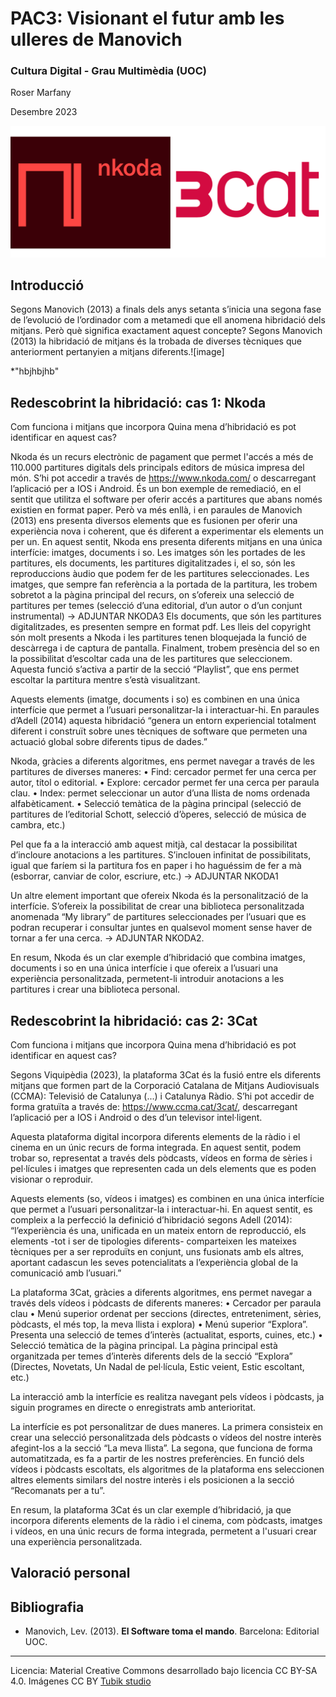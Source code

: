 # PAC3: Visionant el futur amb les ulleres de Manovich
### Cultura Digital - Grau Multimèdia (UOC)


Roser Marfany

Desembre 2023

![Logos Nkoda i 3Cat](img/logos.png) 



## Introducció


Segons Manovich (2013) a finals dels anys setanta s’inicia una segona fase de l’evolució de l’ordinador com a metamedi que ell anomena hibridació dels mitjans. Però què significa exactament aquest concepte? Segons Manovich (2013) la hibridació de mitjans és la trobada de diverses tècniques que anteriorment pertanyien a mitjans diferents.![image]

*"hbjhbjhb"


## Redescobrint la hibridació: cas 1: Nkoda

Com funciona i mitjans que incorpora
Quina mena d’hibridació es pot identificar en aquest cas?

Nkoda és un recurs electrònic de pagament que permet l'accés a més de 110.000 partitures digitals dels principals editors de música impresa del món. S’hi pot accedir a través de https://www.nkoda.com/ o descarregant l’aplicació per a IOS i Android.
És un bon exemple de remediació, en el sentit que utilitza el software per oferir accés a partitures que abans només existien en format paper. Però va més enllà, i en paraules de Manovich (2013) ens presenta diversos elements que es fusionen per oferir una experiència nova i coherent, que és diferent a experimentar els elements un per un. En aquest sentit, Nkoda ens presenta diferents mitjans en una única interfície: imatges, documents i so. Les imatges són les portades de les partitures, els documents, les partitures digitalitzades i, el so, són les reproduccions àudio que podem fer de les partitures seleccionades. 
Les imatges, que sempre fan referència a la portada de la partitura, les trobem sobretot a la pàgina principal del recurs, on s’ofereix una selecció de partitures per temes (selecció d’una editorial, d’un autor o d’un conjunt instrumental) -> ADJUNTAR NKODA3
Els documents, que són les partitures digitalitzades, es presenten sempre en format pdf. Les lleis del copyright són molt presents a Nkoda i les partitures tenen bloquejada la funció de descàrrega i de captura de pantalla.
Finalment, trobem presència del so en la possibilitat d’escoltar cada una de les partitures que seleccionem. Aquesta funció s’activa a partir de la secció “Playlist”, que ens permet escoltar la partitura mentre s’està visualitzant.

Aquests elements (imatge, documents i so) es combinen en una única interfície que permet a l’usuari personalitzar-la i interactuar-hi. En paraules d’Adell (2014) aquesta hibridació “genera un entorn experiencial totalment diferent i construït sobre unes tècniques de software que permeten una actuació global sobre diferents tipus de dades.”

Nkoda, gràcies a diferents algoritmes, ens permet navegar a través de les partitures de diverses maneres:
•	Find: cercador permet fer una cerca per autor, títol o editorial.
•	Explore: cercador permet fer una cerca per paraula clau.
•	Index: permet seleccionar un autor d’una llista de noms ordenada alfabèticament.
•	Selecció temàtica de la pàgina principal (selecció de partitures de l’editorial Schott, selecció d’òperes, selecció de música de cambra, etc.)

Pel que fa a la interacció amb aquest mitjà, cal destacar la possibilitat d’incloure anotacions a les partitures. S’inclouen infinitat de possibilitats, igual que faríem si la partitura fos en paper i ho haguéssim de fer a mà (esborrar, canviar de color, escriure, etc.) -> ADJUNTAR NKODA1

Un altre element important que ofereix Nkoda és la personalització de la interfície. S’ofereix la possibilitat de crear una biblioteca personalitzada anomenada “My library” de partitures seleccionades per l’usuari que es podran recuperar i consultar juntes en qualsevol moment sense haver de tornar a fer una cerca. -> ADJUNTAR NKODA2. 


En resum, Nkoda és un clar exemple d’hibridació que combina imatges, documents i so en una única interfície i que ofereix a l’usuari una experiència personalitzada, permetent-li introduir anotacions a les partitures i crear una biblioteca personal.




## Redescobrint la hibridació: cas 2: 3Cat
Com funciona i mitjans que incorpora
Quina mena d’hibridació es pot identificar en aquest cas?


Segons Viquipèdia (2023), la plataforma 3Cat és la fusió entre els diferents mitjans que formen part de la Corporació Catalana de Mitjans Audiovisuals (CCMA): Televisió de Catalunya (...) i Catalunya Ràdio. S’hi pot accedir de forma gratuïta a través de: https://www.ccma.cat/3cat/, descarregant l’aplicació per a IOS i Android o des d’un televisor intel·ligent.

Aquesta plataforma digital incorpora diferents elements de la ràdio i el cinema en un únic recurs de forma integrada. En aquest sentit, podem trobar so, representat a través dels pòdcasts, vídeos en forma de sèries i pel·lícules i imatges que representen cada un dels elements que es poden visionar o reproduir. 

Aquests elements (so, vídeos i imatges) es combinen en una única interfície que permet a l’usuari personalitzar-la i interactuar-hi. En aquest sentit, es compleix a la perfecció la definició d’hibridació segons Adell (2014): “l’experiència és una, unificada en un mateix entorn de reproducció, els elements -tot i ser de tipologies diferents- comparteixen les mateixes tècniques per a ser reproduïts en conjunt, uns fusionats amb els altres, aportant cadascun les seves potencialitats a l’experiència global de la comunicació amb l’usuari.”

La plataforma 3Cat, gràcies a diferents algoritmes, ens permet navegar a través dels vídeos i pòdcasts de diferents maneres:
•	Cercador per paraula clau
•	Menú superior ordenat per seccions (directes, entreteniment, sèries, pòdcasts, el més top, la meva llista i explora)
•	Menú superior “Explora”. Presenta una selecció de temes d’interès (actualitat, esports, cuines, etc.)
•	Selecció temàtica de la pàgina principal. La pàgina principal està organitzada per temes d’interès diferents dels de la secció “Explora” (Directes, Novetats, Un Nadal de pel·lícula, Estic veient, Estic escoltant, etc.)

La interacció amb la interfície es realitza navegant pels vídeos i pòdcasts, ja siguin programes en directe o enregistrats amb anterioritat.

La interfície es pot personalitzar de dues maneres. La primera consisteix en crear una selecció personalitzada dels pòdcasts o vídeos del nostre interès afegint-los a la secció “La meva llista”. La segona, que funciona de forma automatitzada, es fa a partir de les nostres preferències. En funció dels vídeos i pòdcasts escoltats, els algoritmes de la plataforma ens seleccionen altres elements similars del nostre interès i els posicionen a la secció “Recomanats per a tu”.

En resum, la plataforma 3Cat és un clar exemple d’hibridació, ja que incorpora diferents elements de la ràdio i el cinema, com pòdcasts, imatges i vídeos, en una únic recurs de forma integrada, permetent a l'usuari crear una experiència personalitzada.


## Valoració personal


## Bibliografia

* Manovich, Lev. (2013). **El Software toma el mando**. Barcelona: Editorial UOC. 


----

Licencia: Material Creative Commons desarrollado bajo licencia CC BY-SA 4.0. Imágenes CC BY [Tubik studio](https://blog.tubikstudio.com/how-to-create-original-flat-illustrations-designers-tips/) 
